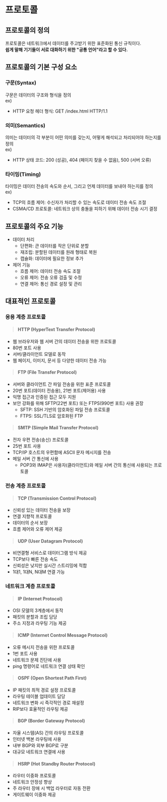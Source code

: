 # 프로토콜

## 프로토콜의 정의
프로토콜은 네트워크에서 데이터를 주고받기 위한 표준화된 통신 규칙이다. <br>
**쉽게 말해 기기들이 서로 대화하기 위한 "공통 언어"라고 할 수 있다.**

## 프로토콜의 기본 구성 요소

### 구문(Syntax)
구문은 데이터의 구조와 형식을 정의 <br>
ex) 
+ HTTP 요청 헤더 형식: GET /index.html HTTP/1.1

### 의미(Semantics)
의미는 데이터의 각 부분이 어떤 의미를 갖는지, 어떻게 해석되고 처리되어야 하는지를 정의 <br>
ex) 
+ HTTP 상태 코드: 200 (성공), 404 (페이지 찾을 수 없음), 500 (서버 오류)

### 타이밍(Timing)
타이밍은 데이터 전송의 속도와 순서, 그리고 언제 데이터를 보내야 하는지를 정의 <br>
ex) 
+ TCP의 흐름 제어: 수신자가 처리할 수 있는 속도로 데이터 전송 속도 조절
+ CSMA/CD 프로토콜: 네트워크 상의 충돌을 피하기 위해 데이터 전송 시기 결정

## 프로토콜의 주요 기능
+ 데이터 처리
  + 단편화: 큰 데이터를 작은 단위로 분할
  + 재조립: 분할된 데이터를 원래 형태로 복원
  + 캡슐화: 데이터에 필요한 정보 추가
+ 제어 기능
  + 흐름 제어: 데이터 전송 속도 조절
  + 오류 제어: 전송 오류 검출 및 수정
  + 연결 제어: 통신 경로 설정 및 관리

## 대표적인 프로토콜

### 응용 계층 프로토콜

> #### HTTP (HyperText Transfer Protocol)
+ 웹 브라우저와 웹 서버 간의 데이터 전송을 위한 프로토콜
+ 80번 포트 사용
+ 서버/클라이언트 모델로 동작
+ 웹 페이지, 이미지, 문서 등 다양한 데이터 전송 가능

> #### FTP (File Transfer Protocol)
+ 서버와 클라이언트 간 파일 전송을 위한 표준 프로토콜
+ 20번 포트(데이터 전송용), 21번 포트(제어용) 사용
+ 익명 접근과 인증된 접근 모두 지원
+ 보안 강화를 위해 SFTP(22번 포트) 또는 FTPS(990번 포트) 사용 권장
  + SFTP: SSH 기반의 암호화된 파일 전송 프로토콜
  + FTPS: SSL/TLS로 암호화된 FTP
    
> #### SMTP (Simple Mail Transfer Protocol)
+ 전자 우편 전송(송신) 프로토콜
+ 25번 포트 사용
+ TCP/IP 호스트의 우편함에 ASCII 문자 메시지를 전송
+ 메일 서버 간 통신에 사용
  + POP3와 IMAP은 사용자(클라이언트)와 메일 서버 간의 통신에 사용되는 프로토콜

### 전송 계층 프로토콜

> #### TCP (Transmission Control Protocol)
+ 신뢰성 있는 데이터 전송을 보장
+ 연결 지향적 프로토콜
+ 데이터의 순서 보장
+ 흐름 제어와 오류 제어 제공

> #### UDP (User Datagram Protocol)
+ 비연결형 서비스로 데이터그램 방식 제공
+ TCP보다 빠른 전송 속도
+ 신뢰성은 낮지만 실시간 스트리밍에 적합
+ 1대1, 1대N, N대M 연결 가능

### 네트워크 계층 프로토콜

> #### IP (Internet Protocol)
+ OSI 모델의 3계층에서 동작
+ 패킷의 분할과 조립 담당
+ 주소 지정과 라우팅 기능 제공

> #### ICMP (Internet Control Message Protocol)
+ 오류 메시지 전송을 위한 프로토콜
+ 1번 포트 사용
+ 네트워크 문제 진단에 사용
+ ping 명령어로 네트워크 연결 상태 확인

> #### OSPF (Open Shortest Path First)
+ IP 패킷의 최적 경로 설정 프로토콜
+ 라우팅 테이블 업데이트 담당
+ 네트워크 변화 시 즉각적인 경로 재설정
+ RIP보다 효율적인 라우팅 제공

> #### BGP (Border Gateway Protocol)
+ 자율 시스템(AS) 간의 라우팅 프로토콜
+ 인터넷 백본 라우팅에 사용
+ 내부 BGP와 외부 BGP로 구분
+ 대규모 네트워크 연결에 사용

> #### HSRP (Hot Standby Router Protocol)
+ 라우터 이중화 프로토콜
+ 네트워크 안정성 향상
+ 주 라우터 장애 시 백업 라우터로 자동 전환
+ 게이트웨이 이중화 제공
